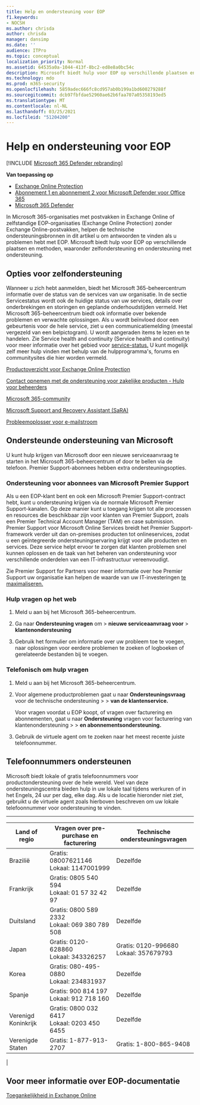 ```yaml
---
title: Help en ondersteuning voor EOP
f1.keywords:
- NOCSH
ms.author: chrisda
author: chrisda
manager: dansimp
ms.date: ''
audience: ITPro
ms.topic: conceptual
localization_priority: Normal
ms.assetid: 64535a0a-1044-413f-8bc2-ed8e8a0bc54c
description: Microsoft biedt hulp voor EOP op verschillende plaatsen en methoden, waaronder zelfondersteuning en ondersteuning met ondersteuning.
ms.technology: mdo
ms.prod: m365-security
ms.openlocfilehash: 5859adec666fc8cd957ab0b199a1bd600279288f
ms.sourcegitcommit: dcb97fbfdae52960ae62b6faa707a05358193ed5
ms.translationtype: MT
ms.contentlocale: nl-NL
ms.lasthandoff: 03/25/2021
ms.locfileid: "51204200"
---
```

# <a name="help-and-support-for-eop"></a>Help en ondersteuning voor EOP

[!INCLUDE [Microsoft 365 Defender rebranding](../includes/microsoft-defender-for-office.md)]

**Van toepassing op**
- [Exchange Online Protection](exchange-online-protection-overview.md)
- [Abonnement 1 en abonnement 2 voor Microsoft Defender voor Office 365](defender-for-office-365.md)
- [Microsoft 365 Defender](../defender/microsoft-365-defender.md)

In Microsoft 365-organisaties met postvakken in Exchange Online of zelfstandige EOP-organisaties (Exchange Online Protection) zonder Exchange Online-postvakken, helpen de technische ondersteuningsbronnen in dit artikel u om antwoorden te vinden als u problemen hebt met EOP. Microsoft biedt hulp voor EOP op verschillende plaatsen en methoden, waaronder zelfondersteuning en ondersteuning met ondersteuning.

## <a name="self-support-options"></a>Opties voor zelfondersteuning

Wanneer u zich hebt aanmelden, biedt het Microsoft 365-beheercentrum informatie over de status van de services van uw organisatie. In de sectie Servicestatus wordt ook de huidige status van uw services, details over onderbrekingen en storingen en geplande onderhoudstijden vermeld. Het Microsoft 365-beheercentrum biedt ook informatie over bekende problemen en verwachte oplossingen. Als u wordt beïnvloed door een gebeurtenis voor de hele service, ziet u een communicatiemelding (meestal vergezeld van een belpictogram). U wordt aangeraden items te lezen en te handelen. Zie Service health and continuity (Service health and continuity) voor meer informatie over het gebied voor [service-status.](/office365/servicedescriptions/office-365-platform-service-description/service-health-and-continuity) U kunt mogelijk zelf meer hulp vinden met behulp van de hulpprogramma's, forums en communitysites die hier worden vermeld.

[Productoverzicht voor Exchange Online Protection](https://products.office.com/exchange/exchange-email-security-spam-protection)

[Contact opnemen met de ondersteuning voor zakelijke producten - Hulp voor beheerders](../../admin/contact-support-for-business-products.md)

[Microsoft 365-community](https://techcommunity.microsoft.com/t5/Office-365/ct-p/Office365)

[Microsoft Support and Recovery Assistant (SaRA)](https://support.microsoft.com/office/e90bb691-c2a7-4697-a94f-88836856c72f)

[Probleemoplosser voor e-mailstroom](https://aka.ms/FixEmail)

## <a name="assisted-support-from-microsoft"></a>Ondersteunde ondersteuning van Microsoft

U kunt hulp krijgen van Microsoft door een nieuwe serviceaanvraag te starten in het Microsoft 365-beheercentrum of door te bellen via de telefoon. Premier Support-abonnees hebben extra ondersteuningsopties.

### <a name="support-for-microsoft-premier-support-subscribers"></a>Ondersteuning voor abonnees van Microsoft Premier Support

Als u een EOP-klant bent en ook een Microsoft Premier Support-contract hebt, kunt u ondersteuning krijgen via de normale Microsoft Premier Support-kanalen. Op deze manier kunt u toegang krijgen tot alle processen en resources die beschikbaar zijn voor klanten van Premier Support, zoals een Premier Technical Account Manager (TAM) en case submission. Premier Support voor Microsoft Online Services breidt het Premier Support-framework verder uit dan on-premises producten tot onlineservices, zodat u een geïntegreerde ondersteuningservaring krijgt voor alle producten en services. Deze service helpt ervoor te zorgen dat klanten problemen snel kunnen oplossen en de taak van het beheren van ondersteuning voor verschillende onderdelen van een IT-infrastructuur vereenvoudigt.

Zie Premier Support for Partners voor meer informatie over hoe Premier Support uw organisatie kan helpen de waarde van uw IT-investeringen [te maximaliseren.](https://partner.microsoft.com/support/microsoft-services-premier-support)

### <a name="ask-for-help-on-the-web"></a>Hulp vragen op het web

1. Meld u aan bij het Microsoft 365-beheercentrum.

2. Ga naar **Ondersteuning vragen** om \> **nieuwe serviceaanvraag voor** \> **klantenondersteuning**

3. Gebruik het formulier om informatie over uw probleem toe te voegen, naar oplossingen voor eerdere problemen te zoeken of logboeken of gerelateerde bestanden bij te voegen.

### <a name="ask-for-help-on-the-telephone"></a>Telefonisch om hulp vragen

1. Meld u aan bij het Microsoft 365-beheercentrum.

2. Voor algemene productproblemen gaat u naar **Ondersteuningsvraag** voor de technische ondersteuning \>  \> **van de klantenservice.**

   Voor vragen voordat u EOP koopt, of vragen over facturering en abonnementen, gaat u naar **Ondersteuning** vragen voor facturering van klantenondersteuning \>  \> **en abonnementsondersteuning.**

3. Gebruik de virtuele agent om te zoeken naar het meest recente juiste telefoonnummer.

## <a name="support-telephone-numbers"></a>Telefoonnummers ondersteunen

Microsoft biedt lokale of gratis telefoonnummers voor productondersteuning over de hele wereld. Veel van deze ondersteuningscentra bieden hulp in uw lokale taal tijdens werkuren of in het Engels, 24 uur per dag, elke dag. Als u de locatie hieronder niet ziet, gebruikt u de virtuele agent zoals hierboven beschreven om uw lokale telefoonnummer voor ondersteuning te vinden.

****

|Land of regio|Vragen over pre-purchase en facturering|Technische ondersteuningsvragen|
|---|---|---|
|Brazilië|Gratis: 08007621146 <br> Lokaal: 1147001999|Dezelfde|
|Frankrijk|Gratis: 0805 540 594 <br> Lokaal: 01 57 32 42 97|Dezelfde|
|Duitsland|Gratis: 0800 589 2332 <br>  Lokaal: 069 380 789 508|Dezelfde|
|Japan |Gratis: 0120-628860 <br> Lokaal: 343326257|Gratis: 0120-996680 <br> Lokaal: 357679793|
|Korea |Gratis: 080-495-0880 <br> Lokaal: 234831937|Dezelfde|
|Spanje|Gratis: 900 814 197 <br> Lokaal: 912 718 160|Dezelfde|
|Verenigd Koninkrijk|Gratis: 0800 032 6417 <br> Lokaal: 0203 450 6455|Dezelfde|
|Verenigde Staten|Gratis: 1-877-913-2707|Gratis: 1-800-865-9408|
|

## <a name="for-more-information-about-eop-documentation"></a>Voor meer informatie over EOP-documentatie

[Toegankelijkheid in Exchange Online](/Exchange/accessibility/accessibility)